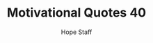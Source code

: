 ---
image: /assets/img/mq/mq_40_lewis.png
title: Motivational Quotes 40
categories:
  - Motivational Quotes
author: Hope Staff
notes: Motivational Quotes 40
embed: >-
  EMBED_GOES_HERE
transcript: >-
  SOME LINES OF TEXT START HERE
---